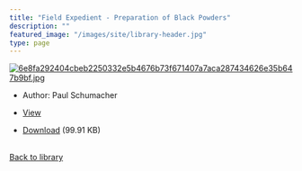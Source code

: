 ```yaml
---
title: "Field Expedient - Preparation of Black Powders"
description: ""
featured_image: "/images/site/library-header.jpg"
type: page
---
```


<a href="https://drive.google.com/uc?export=view&id=10Qo4qUuE-zGelLlKAJWK5C2fh_rMRl8m" target="_blank">![6e8fa292404cbeb2250332e5b4676b73f671407a7aca287434626e35b647b9bf.jpg](/images/library/6e8fa292404cbeb2250332e5b4676b73f671407a7aca287434626e35b647b9bf.jpg)</a>
* Author: Paul Schumacher
* <a href="https://drive.google.com/uc?export=view&id=10Qo4qUuE-zGelLlKAJWK5C2fh_rMRl8m" target="_blank">View</a>

* [Download](https://drive.google.com/uc?export=download&id=10Qo4qUuE-zGelLlKAJWK5C2fh_rMRl8m) (99.91 KB)

<br />[Back to library](/library/)
